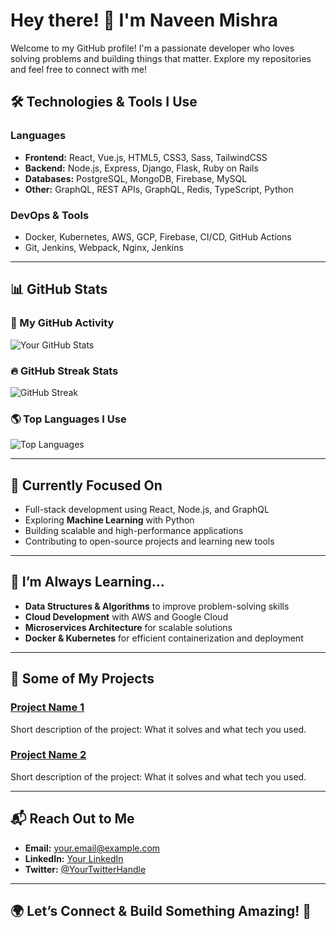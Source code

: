 # Hey there! 👋 I'm Naveen Mishra

Welcome to my GitHub profile! I'm a passionate developer who loves solving problems and building things that matter. Explore my repositories and feel free to connect with me!

## 🛠️ Technologies & Tools I Use

### **Languages**
- **Frontend:** React, Vue.js, HTML5, CSS3, Sass, TailwindCSS
- **Backend:** Node.js, Express, Django, Flask, Ruby on Rails
- **Databases:** PostgreSQL, MongoDB, Firebase, MySQL
- **Other:** GraphQL, REST APIs, GraphQL, Redis, TypeScript, Python

### **DevOps & Tools**
- Docker, Kubernetes, AWS, GCP, Firebase, CI/CD, GitHub Actions
- Git, Jenkins, Webpack, Nginx, Jenkins

---

## 📊 GitHub Stats

### 🚀 My GitHub Activity
![Your GitHub Stats](https://github-readme-stats.vercel.app/api?username=navirom19&show_icons=true&hide_title=true&count_private=true&hide=prs&theme=radical)

### 🔥 GitHub Streak Stats
![GitHub Streak](https://github-readme-streak-stats.herokuapp.com/?user=navirom19&theme=radical)

### 🌎 Top Languages I Use
![Top Languages](https://github-readme-stats.vercel.app/api/top-langs/?username=navirom19&layout=compact&theme=radical)

---

## 🔭 Currently Focused On

- Full-stack development using React, Node.js, and GraphQL
- Exploring **Machine Learning** with Python
- Building scalable and high-performance applications
- Contributing to open-source projects and learning new tools

---

## 🌱 I’m Always Learning…

- **Data Structures & Algorithms** to improve problem-solving skills
- **Cloud Development** with AWS and Google Cloud
- **Microservices Architecture** for scalable solutions
- **Docker & Kubernetes** for efficient containerization and deployment

---

## 🌟 Some of My Projects

### [Project Name 1](LinkToRepo)
Short description of the project: What it solves and what tech you used.

### [Project Name 2](LinkToRepo)
Short description of the project: What it solves and what tech you used.

---

## 📬 Reach Out to Me

- **Email:** [your.email@example.com](mailto:your.email@example.com)
- **LinkedIn:** [Your LinkedIn](https://www.linkedin.com/in/your-profile)
- **Twitter:** [@YourTwitterHandle](https://twitter.com/YourTwitterHandle)

---

## 🌍 Let’s Connect & Build Something Amazing! 🚀

